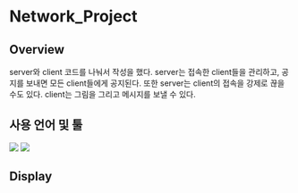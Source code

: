 # Network_Project

## Overview
server와 client 코드를 나눠서 작성을 했다. server는 접속한 client들을 관리하고, 공지를 보내면 모든 client들에게 공지된다. 또한 server는 client의 접속을 강제로 끊을 수도 있다. client는 그림을 그리고 메시지를 보낼 수 있다. 

## 사용 언어 및 툴
<div>
  <img src="https://img.shields.io/badge/C++-00599C?style=flat-square&logo=C++&logoColor=white">
  <img src="https://img.shields.io/badge/Visual Studio-5C2D91?style=flat-square&logo=Visual Studio&logoColor=white">
</div>

## Display
